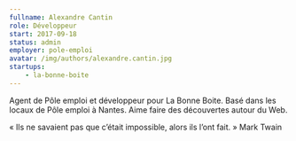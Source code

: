 ```yaml
---
fullname: Alexandre Cantin
role: Développeur
start: 2017-09-18
status: admin
employer: pole-emploi
avatar: /img/authors/alexandre.cantin.jpg
startups:
    - la-bonne-boite
---
```


Agent de Pôle emploi et développeur pour La Bonne Boite.
Basé dans les locaux de Pôle emploi à Nantes.
Aime faire des découvertes autour du Web.

« Ils ne savaient pas que c’était impossible, alors ils l’ont fait. » Mark Twain
